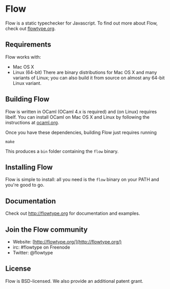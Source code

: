 # Flow

Flow is a static typechecker for Javascript. To find out more about Flow, check out [flowtype.org](http://flowtype.org/).

## Requirements

Flow works with:
* Mac OS X
* Linux (64-bit)
There are binary distributions for Mac OS X and many variants of Linux; you can also build it from source on almost any 64-bit Linux variant.

## Building Flow

Flow is written in OCaml (OCaml 4.x is required) and (on Linux) requires libelf. You can install OCaml on Mac OS X and Linux by following the instructions at [ocaml.org](https://ocaml.org/docs/install.html). 

Once you have these dependencies, building Flow just requires running

```
make
```

This produces a `bin` folder containing the `flow` binary. 

## Installing Flow

Flow is simple to install: all you need is the `flow` binary on your PATH and you're good to go. 

## Documentation

Check out http://flowtype.org for documentation and examples. 

## Join the Flow community
* Website: [http://flowtype.org/](http://flowtype.org/)
* irc: #flowtype on Freenode
* Twitter: @flowtype

## License
Flow is BSD-licensed. We also provide an additional patent grant.
